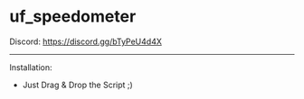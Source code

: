 # uf_speedometer

Discord: https://discord.gg/bTyPeU4d4X

------------------------------------

Installation:
- Just Drag & Drop the Script ;)
